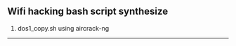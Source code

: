
Wifi hacking bash script synthesize
--------------------
1. dos1_copy.sh
   using aircrack-ng
--------------------

